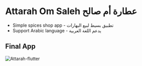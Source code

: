 # Attarah Om Saleh عطارة أم صالح


- Simple spices shop app - تطبيق بسيط لبيع البهارات
- Support Arabic language - يدعم اللغة العربية

## Final App
![Attarah-flutter](https://github.com/Norah-rsn/Attarah-shop/assets/102757083/a996ee3d-f678-4193-ad63-62ceb8ea21ab)
